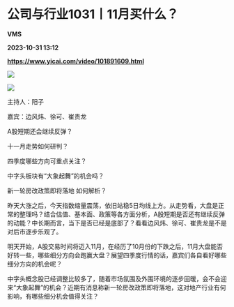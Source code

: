 # 公司与行业1031丨11月买什么？
**VMS**

**2023-10-31 13:12**

**https://www.yicai.com/video/101891609.html**

![](http://imgcdn.yicai.com/vms-new/2023/10/84a72b59-6138-43c4-b949-edb179064209.jpg) 

[![](https://imgcdn.yicai.com/uppics/images/2021/06/f82fd36f56308e8bdcf9eb48747315f5.jpg)](https://yktstatic.emoney.cn/ykthtml/app-download/)

主持人：阳子

嘉宾：边风炜、徐可、崔贵龙

A股短期还会继续反弹？

十一月走势如何研判？

四季度哪些方向可重点关注？

中字头板块有“大象起舞”的机会吗？

新一轮房改政策即将落地 如何解析？

昨天大涨之后，今天指数缩量震荡，依旧站稳5日均线上方。从走势看，大盘是正常的整理吗？结合估值、基本面、政策等各方面分析，A股短期是否还有继续反弹的动能？中长期而言，当下是否已经是底部了？看看边风炜、徐可、崔贵龙是不是对后市逐步乐观了。

明天开始，A股交易时间将迈入11月，在经历了10月份的下跌之后，11月大盘能否好转一些，哪些细分方向会跑赢大盘？展望四季度行情的话，嘉宾们各自看好哪些细分方向的机会呢？

中字头概念股已经调整比较多了，随着市场氛围及外围环境的逐步回暖，会不会迎来“大象起舞”的机会？近期有消息称新一轮房改政策即将落地，这对地产行业有何影响，有哪些细分机会值得关注？